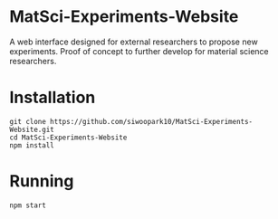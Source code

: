 # MatSci-Experiments-Website

A web interface designed for external researchers to propose new experiments.
Proof of concept to further develop for material science researchers.

# Installation
```
git clone https://github.com/siwoopark10/MatSci-Experiments-Website.git
cd MatSci-Experiments-Website
npm install
```

# Running
```
npm start
```


